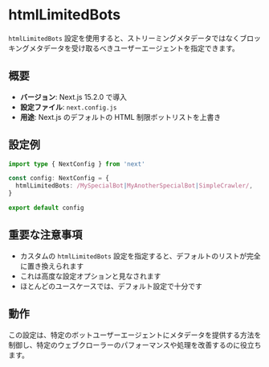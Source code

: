 # htmlLimitedBots

`htmlLimitedBots` 設定を使用すると、ストリーミングメタデータではなくブロッキングメタデータを受け取るべきユーザーエージェントを指定できます。

## 概要

- **バージョン**: Next.js 15.2.0 で導入
- **設定ファイル**: `next.config.js`
- **用途**: Next.js のデフォルトの HTML 制限ボットリストを上書き

## 設定例

```typescript
import type { NextConfig } from 'next'

const config: NextConfig = {
  htmlLimitedBots: /MySpecialBot|MyAnotherSpecialBot|SimpleCrawler/,
}

export default config
```

## 重要な注意事項

- カスタムの `htmlLimitedBots` 設定を指定すると、デフォルトのリストが完全に置き換えられます
- これは高度な設定オプションと見なされます
- ほとんどのユースケースでは、デフォルト設定で十分です

## 動作

この設定は、特定のボットユーザーエージェントにメタデータを提供する方法を制御し、特定のウェブクローラーのパフォーマンスや処理を改善するのに役立ちます。
